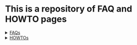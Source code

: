 # This is a repository of FAQ and HOWTO pages

<details><summary><u>FAQs</u></summary>

* [Ignition](FAQ-Ignition)
* [Basic Wiring and Connections](FAQ-Basic-Wiring-and-Connections)

</details>

<details><summary><u>HOWTOs</u></summary>

* [Asking Questions](HOWTO-ask-questions)
* [Contributing to Documentation](HOWTO-contribute-to-documentation)
* [Create a TunerStudio Project](HOWTO-create-tunerstudio-project)
* [Direct Firmware Update](HOWTO-DFU)
* [Help rusEFI](HOWTO-help-rusEfi)
* [Join Slack](HOWTO-join-slack-channel)
* [Quick Start](HOWTO-quick-start)
* [Update Firmware](HOWTO-Update-Firmware)
* [Upload a Tune](HOWTO-upload-tune)
* [Search the Wiki](HOWTO-Search-on-rusEFI-wiki)
* [Online Authorisation Tokens](HOWTO-set-rusEfi-Online-authentication-token)

</details>